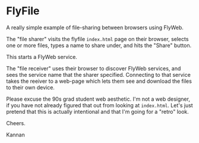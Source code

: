 # FlyFile

A really simple example of file-sharing between browsers using FlyWeb.

The "file sharer" visits the flyfile `index.html` page on their browser, selects one or more files, types a name to share under, and hits the "Share" button.

This starts a FlyWeb service.

The "file receiver" uses their browser to discover FlyWeb services, and sees the service name that the sharer specified.  Connecting to that service takes the reeiver to a web-page which lets them see and download the files to their own device.

Please excuse the 90s grad student web aesthetic.  I'm not a web designer, if you have not already figured that out from looking at `index.html`.  Let's just pretend that this is actually intentional and that I'm going for a "retro" look.

Cheers.

Kannan
